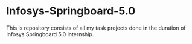 # Infosys-Springboard-5.0
This is repository consists of all my task projects done in the duration of Infosys Springboard 5.0 internship.
